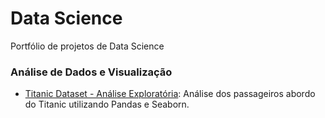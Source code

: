 # Data Science
Portfólio de projetos de Data Science

### Análise de Dados e Visualização
- [Titanic Dataset - Análise Exploratória](Analises/Titanic%20Dataset%20-%20Analise%20Exploratoria.ipynb): Análise dos passageiros abordo do Titanic utilizando Pandas e Seaborn.
